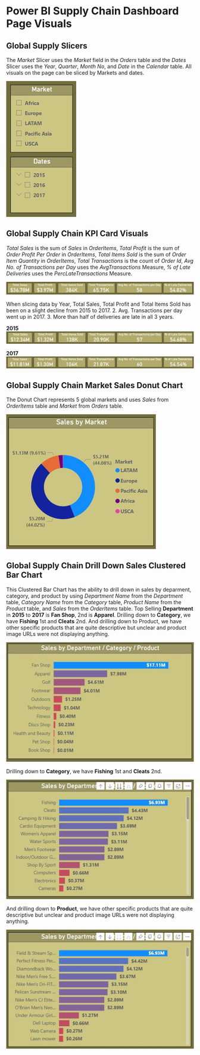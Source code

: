 # Power BI Supply Chain Dashboard Page Visuals

## Global Supply Slicers

The *Market* Slicer uses the *Market* field in the *Orders* table and the *Dates* Slicer uses the *Year*, *Quarter*, *Month No*, and *Date* in the *Calendar* table. All visuals on the page can be sliced by Markets and dates.

![Power_BI_Supply_Chain_Dashboard_Page_Slicers.jpg](https://github.com/danvuk567/Global-Supply-Chain-Analysis/blob/main/images/Power_BI_Supply_Chain_Dashboard_Page_Slicers.jpg?raw=true)

## Global Supply Chain KPI Card Visuals

*Total Sales* is the sum of *Sales* in *OrderItems*, *Total Profit* is the sum of *Order Profit Per Order* in *OrderItems*, *Total Items Sold* is the sum of *Order Item Quantity* in *OrderItems*, *Total Transactions* is the count of *Order Id*, *Avg No. of Transactions per Day* uses the *AvgTransactions* Measure, *% of Late Deliveries* uses the *PercLateTransactions* Measure. 

![Power_BI_Supply_Chain_Dashboard_Page_KPI_Cards.jpg](https://github.com/danvuk567/Global-Supply-Chain-Analysis/blob/main/images/Power_BI_Supply_Chain_Dashboard_Page_KPI_Cards.jpg?raw=true)

When slicing data by Year, Total Sales, Total Profit and Total Items Sold has been on a slight decline from 2015 to 2017. 2.	Avg. Transactions per day went up in 2017. 3.	More than half of deliveries are late in all 3 years.

**2015**
![Power_BI_Supply_Chain_Dashboard_Page_KPI_Cards_2015.jpg](https://github.com/danvuk567/Global-Supply-Chain-Analysis/blob/main/images/Power_BI_Supply_Chain_Dashboard_Page_KPI_Cards_2015.jpg?raw=true)

**2017**
![Power_BI_Supply_Chain_Dashboard_Page_KPI_Cards_2017.jpg](https://github.com/danvuk567/Global-Supply-Chain-Analysis/blob/main/images/Power_BI_Supply_Chain_Dashboard_Page_KPI_Cards_2017.jpg?raw=true)

## Global Supply Chain Market Sales Donut Chart

The Donut Chart represents 5 global markets and uses *Sales* from *OrderItems* table and *Market* from *Orders* table.

![Power_BI_Supply_Chain_Dashboard_Page_Donut_Chart.jpg](https://github.com/danvuk567/Global-Supply-Chain-Analysis/blob/main/images/Power_BI_Supply_Chain_Dashboard_Page_Donut_Chart.jpg?raw=true)

## Global Supply Chain Drill Down Sales Clustered Bar Chart

This Clustered Bar Chart has the ability to drill down in sales by deparment, category, and product by using *Department Name* from the *Department* table, *Category Name* from the *Category* table, *Product Name* from the *Product* table, and *Sales* from the *OrderItems* table. Top Selling **Department** in **2015** to **2017** is **Fan Shop**, 2nd is **Apparel**. Drilling down to **Category**, we have **Fishing** 1st and **Cleats** 2nd. And drilling down to Product, we have other specific products that are quite descriptive but unclear and product image URLs were not displaying anything.

![Power_BI_Supply_Chain_Dashboard_Page_Clustered_Bar_Chart_Dept.jpg](https://github.com/danvuk567/Global-Supply-Chain-Analysis/blob/main/images/Power_BI_Supply_Chain_Dashboard_Page_Clustered_Bar_Chart_Dept.jpg?raw=true)

Drilling down to **Category**, we have **Fishing** 1st and **Cleats** 2nd.

![Power_BI_Supply_Chain_Dashboard_Page_Clustered_Bar_Chart_Category.jpg](https://github.com/danvuk567/Global-Supply-Chain-Analysis/blob/main/images/Power_BI_Supply_Chain_Dashboard_Page_Clustered_Bar_Chart_Category.jpg?raw=true)

And drilling down to **Product**, we have other specific products that are quite descriptive but unclear and product image URLs were not displaying anything.

![Power_BI_Supply_Chain_Dashboard_Page_Clustered_Bar_Chart_Product.jpg](https://github.com/danvuk567/Global-Supply-Chain-Analysis/blob/main/images/Power_BI_Supply_Chain_Dashboard_Page_Clustered_Bar_Chart_Product.jpg?raw=true)
